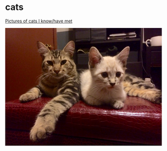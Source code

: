 # cats
[Pictures of cats I know/have met](https://gesty.dev/cats)

![Like these cats](./imgs/killua_nollie.jpeg)
